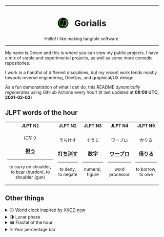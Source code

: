 ***

<h1 align="center">
<sub>
    <img src="readme/resources/avatar.png" height="36">
</sub>
&nbsp;
Gorialis
</h1>
<p align="center">
Hello! I like making tangible software.
</p>

***

My name is Devon and this is where you can view my public projects. I have a mix of stable and experimental projects, as well as some more comedic repositories.

I work in a handful of different disciplines, but my recent work tends mostly towards reverse engineering, DevOps, and graphical/UX design.

As a fun demonstration of what I can do, this README *dynamically regenerates* using GitHub Actions every hour! (it last updated at **08:08 UTC, 2021-02-03**)

<h2>JLPT words of the hour</h2>
<table>
    <tr>
        <th>JLPT N1</th>
        <th>JLPT N2</th>
        <th>JLPT N3</th>
        <th>JLPT N4</th>
        <th>JLPT N5</th>
    </tr>
    <tr>
        <td>
            <p align="center">になう</p>
            <h3 align="center"><b><a href="https://jisho.org/search/%E6%8B%85%E3%81%86">担う</a></b></h3>
            <hr>
            <p align="center">to carry on shoulder,<wbr> to bear (burden),<wbr> to shoulder (gun)</p>
        </td>
        <td>
            <p align="center">うちけす</p>
            <h3 align="center"><b><a href="https://jisho.org/search/%E6%89%93%E3%81%A1%E6%B6%88%E3%81%99">打ち消す</a></b></h3>
            <hr>
            <p align="center">to deny,<wbr> to negate</p>
        </td>
        <td>
            <p align="center">すうじ</p>
            <h3 align="center"><b><a href="https://jisho.org/search/%E6%95%B0%E5%AD%97">数字</a></b></h3>
            <hr>
            <p align="center">numeral,<wbr> figure</p>
        </td>
        <td>
            <p align="center">ワープロ</p>
            <h3 align="center"><b><a href="https://jisho.org/search/%E3%83%AF%E3%83%BC%E3%83%97%E3%83%AD">ワープロ</a></b></h3>
            <hr>
            <p align="center">word processor</p>
        </td>
        <td>
            <p align="center">かりる</p>
            <h3 align="center"><b><a href="https://jisho.org/search/%E5%80%9F%E3%82%8A%E3%82%8B">借りる</a></b></h3>
            <hr>
            <p align="center">to borrow,<wbr> to owe</p>
        </td>
    </tr>
</table>

<h2>Other things</h2>
<details>
<summary>🕗  World clock inspired by <a href="https://xkcd.com/now">XKCD now</a></summary>

> <img src="generated/now.png" width="512">

</details>
<details>
<summary>🌗 Lunar phase</summary>

The moon is approximately 73.59% through its phase (Last Quarter).

</details>
<details>
<summary>&#x1f5bc; Fractal of the hour</summary>

> <img src="generated/fractal.png" width="512">

</details>
<details>
<summary>&#x23f2; Year percentage bar</summary>
<pre><code>2021 [█▁▁▁▁▁▁▁▁▁▁▁▁▁▁▁▁▁▁▁] 9.13%</code></pre>
</details>
